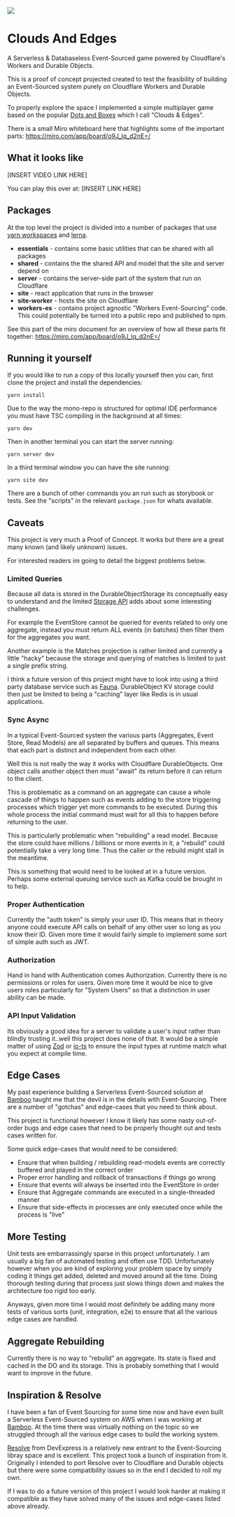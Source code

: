 <a href="docs/images/logo.png"><img src="docs/images/logo.png"></a>

# Clouds And Edges

A Serverless & Databaseless Event-Sourced game powered by Cloudflare's Workers and Durable Objects.

This is a proof of concept projected created to test the feasibility of building an Event-Sourced system purely on Cloudflare Workers and Durable Objects.

To properly explore the space I implemented a simple multiplayer game based on the popular [Dots and Boxes](https://en.wikipedia.org/wiki/Dots_and_Boxes) which I call "Clouds & Edges".

There is a small Miro whiteboard here that highlights some of the important parts: https://miro.com/app/board/o9J_lq_d2nE=/

## What it looks like

[INSERT VIDEO LINK HERE]

You can play this over at: [INSERT LINK HERE]

## Packages

At the top level the project is divided into a number of packages that use [yarn workspaces](https://classic.yarnpkg.com/lang/en/docs/workspaces/) and [lerna](https://github.com/lerna/lerna).

- **essentials** - contains some basic utilities that can be shared with all packages
- **shared** - contains the the shared API and model that the site and server depend on
- **server** - contains the server-side part of the system that run on Cloudflare
- **site** - react application that runs in the browser
- **site-worker** - hosts the site on Cloudflare
- **workers-es** - contains project agnostic "Workers Event-Sourcing" code. This could potentially be turned into a public repo and published to npm.

See this part of the miro document for an overview of how all these parts fit together: https://miro.com/app/board/o9J_lq_d2nE=/

## Running it yourself

If you would like to run a copy of this locally yourself then you can, first clone the project and install the dependencies:

```
yarn install
```

Due to the way the mono-repo is structured for optimal IDE performance you must have TSC compiling in the background at all times:

```
yarn dev
```

Then in another terminal you can start the server running:

```
yarn server dev
```

In a third terminal window you can have the site running:

```
yarn site dev
```

There are a bunch of other commands you an run such as storybook or tests. See the "scripts" in the relevant `package.json` for whats available.

## Caveats

This project is very much a Proof of Concept. It works but there are a great many known (and likely unknown) issues.

For interested readers im going to detail the biggest problems below.

### Limited Queries

Because all data is stored in the DurableObjectStorage its conceptually easy to understand and the limited [Storage API](https://developers.cloudflare.com/workers/runtime-apis/durable-objects#transactional-storage-api) adds about some interesting challenges.

For example the EventStore cannot be queried for events related to only one aggregate, instead you must return ALL events (in batches) then filter them for the aggregates you want.

Another example is the Matches projection is rather limited and currently a little "hacky" because the storage and querying of matches is limited to just a single prefix string.

I think a future version of this project might have to look into using a third party database service such as [Fauna](https://fauna.com/). DurableObject KV storage could then just be limited to being a "caching" layer like Redis is in usual applications.

### Sync Async

In a typical Event-Sourced system the various parts (Aggregates, Event Store, Read Models) are all separated by buffers and queues. This means that each part is distinct and independent from each other.

Well this is not really the way it works with Cloudflare DurableObjects. One object calls another object then must "await" its return before it can return to the client.

This is problematic as a command on an aggregate can cause a whole cascade of things to happen such as events adding to the store triggering processes which trigger yet more commands to be executed. During this whole process the initial command must wait for all this to happen before returning to the user.

This is particularly problematic when "rebuilding" a read model. Because the store could have millions / billions or more events in it, a "rebuild" could potentially take a very long time. Thus the caller or the rebuild might stall in the meantime.

This is something that would need to be looked at in a future version. Perhaps some external queuing service such as Kafka could be brought in to help.

### Proper Authentication

Currently the "auth token" is simply your user ID. This means that in theory anyone could execute API calls on behalf of any other user so long as you know their ID. Given more time it would fairly simple to implement some sort of simple auth such as JWT.

### Authorization

Hand in hand with Authentication comes Authorization. Currently there is no permissions or roles for users. Given more time it would be nice to give users roles particularly for "System Users" so that a distinction in user ability can be made.

### API Input Validation

Its obviously a good idea for a server to validate a user's input rather than blindly trusting it..well this project does none of that. It would be a simple matter of using [Zod](https://github.com/colinhacks/zod) or [io-ts](https://github.com/gcanti/io-ts) to ensure the input types at runtime match what you expect at compile time.

## Edge Cases

My past experience building a Serverless Event-Sourced solution at [Bamboo](https://www.getbamboo.io/) taught me that the devil is in the details with Event-Sourcing. There are a number of "gotchas" and edge-cases that you need to think about.

This project is functional however I know it likely has some nasty out-of-order bugs and edge cases that need to be properly thought out and tests cases written for.

Some quick edge-cases that would need to be considered:

- Ensure that when building / rebuilding read-models events are correctly buffered and played in the correct order
- Proper error handling and rollback of transactions if things go wrong
- Ensure that events will always be inserted into the EventStore in order
- Ensure that Aggregate commands are executed in a single-threaded manner
- Ensure that side-effects in processes are only executed once while the process is "live"

## More Testing

Unit tests are embarrassingly sparse in this project unfortunately. I am usually a big fan of automated testing and often use TDD. Unfortunately however when you are kind of exploring your problem space by simply coding it things get added, deleted and moved around all the time. Doing thorough testing during that process just slows things down and makes the architecture too rigid too early.

Anyways, given more time I would most definitely be adding many more tests of various sorts (unit, integration, e2e) to ensure that all the various edge cases are handled.

## Aggregate Rebuilding

Currently there is no way to "rebuild" an aggregate. Its state is fixed and cached in the DO and its storage. This is probably something that I would want to improve in the future.

## Inspiration & Resolve

I have been a fan of Event Sourcing for some time now and have even built a Serverless Event-Sourced system on AWS when I was working at [Bamboo](https://www.getbamboo.io/). At the time there was virtually nothing on the topic so we struggled through all the various edge cases to build the working system.

[Resolve](https://github.com/reimagined/resolve) from DevExpress is a relatively new entrant to the Event-Sourcing libray space and is excellent. This project took a bunch of inspiration from it. Originally I intended to port Resolve over to Cloudflare and Durable objects but there were some compatibility issues  so in the end I decided to roll my own.

If I was to do a future version of this project I would look harder at making it compatible as they have solved many of the issues and edge-cases listed above already.